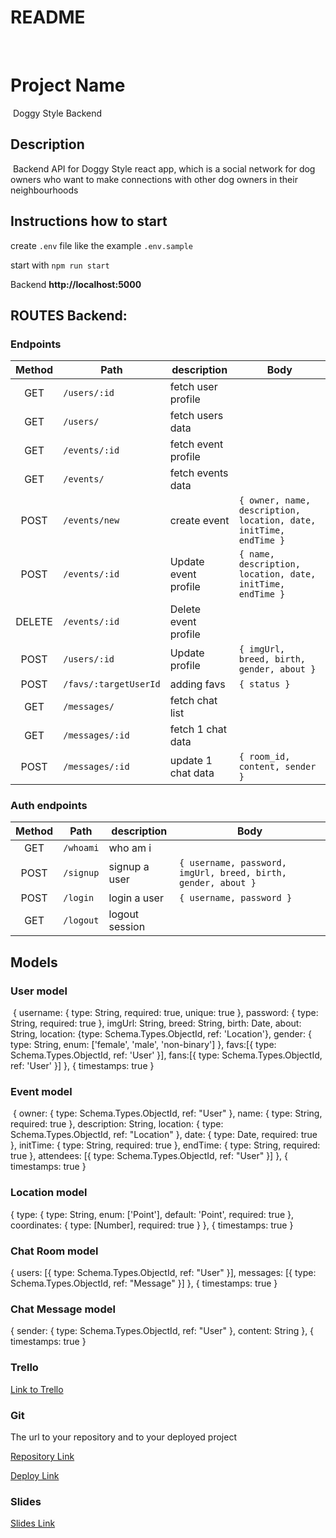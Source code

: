 # README
​
# Project Name
​
Doggy Style Backend
​
## Description
​
Backend API for Doggy Style react app, which is a social network for dog owners who want to make connections with other dog owners in their neighbourhoods

## Instructions how to start

create `.env` file like the example `.env.sample`

start with `npm run start`​

Backend **http://localhost:5000**
​

## ROUTES Backend:

### Endpoints

| Method | Path                   | description           | Body |
| :----: | ---------------        | --------------------  | ---- |
|  GET   | `/users/:id`           | fetch user profile    |      |
|  GET   | `/users/`              | fetch users data      |      |
|  GET   | `/events/:id`          | fetch event profile   |      |
|  GET   | `/events/`             | fetch events data     |      |
|  POST  | `/events/new`          | create event          | `{ owner, name, description, location, date, initTime, endTime }` |
|  POST  | `/events/:id`          | Update event profile  | `{ name, description, location, date, initTime, endTime }` |
| DELETE | `/events/:id`          | Delete event profile  |      |
|  POST  | `/users/:id`           | Update profile        | `{ imgUrl, breed, birth, gender, about }` |
|  POST  | `/favs/:targetUserId`  | adding favs           | `{ status }` | 
|  GET   | `/messages/`           | fetch chat list       |      |
|  GET   | `/messages/:id`        | fetch 1 chat data     |      |
|  POST  | `/messages/:id`        | update 1 chat data    | `{ room_id, content, sender }`  |

### Auth endpoints

| Method | Path      | description    | Body                     |
| :----: | --------- | -------------- | ------------------------ |
|  GET   | `/whoami` | who am i       |                          |
|  POST  | `/signup` | signup a user  | `{ username, password, imgUrl, breed, birth, gender, about }` |
|  POST  | `/login`  | login a user   | `{ username, password }` |
|  GET   | `/logout` | logout session |                          |



## Models

### User model
​
{
	username: { type: String, required: true, unique: true },
	password: { type: String, required: true },
	imgUrl: String,
	breed: String,
	birth: Date,
	about: String,
	location: {type: Schema.Types.ObjectId, ref: 'Location'},
	gender: { type: String, enum: ['female', 'male', 'non-binary'] },
	favs:[{ type: Schema.Types.ObjectId, ref: 'User' }],
	fans:[{ type: Schema.Types.ObjectId, ref: 'User' }]
},
{ timestamps: true }

### Event model
​
{
	owner: { type: Schema.Types.ObjectId, ref: "User" },
	name: { type: String, required: true },
	description: String,
	location: { type: Schema.Types.ObjectId, ref: "Location" },
	date: { type: Date, required: true },
	initTime: { type: String, required: true },
	endTime: { type: String, required: true },
	attendees: [{ type: Schema.Types.ObjectId, ref: "User" }]
},
{ timestamps: true }

### Location model

{
	type: {
		type: String,
		enum: ['Point'],
		default: 'Point',
		required: true
	},
	coordinates: {
		type: [Number],
		required: true
	}
},
{ timestamps: true }

### Chat Room model

{
	users: [{ type: Schema.Types.ObjectId, ref: "User" }],
	messages: [{ type: Schema.Types.ObjectId, ref: "Message" }]
},
{ timestamps: true }

### Chat Message model

{
	sender: { type: Schema.Types.ObjectId, ref: "User" },
	content: String
},
{ timestamps: true }

### Trello

[Link to Trello](https://trello.com/b/8Ok87uSv/doggy-style-react)

### Git

The url to your repository and to your deployed project

[Repository Link](https://github.com/javivarelakdi/doggy-style-backend)

[Deploy Link](http://heroku.com/)

### Slides

[Slides Link](http://slides.com/)



